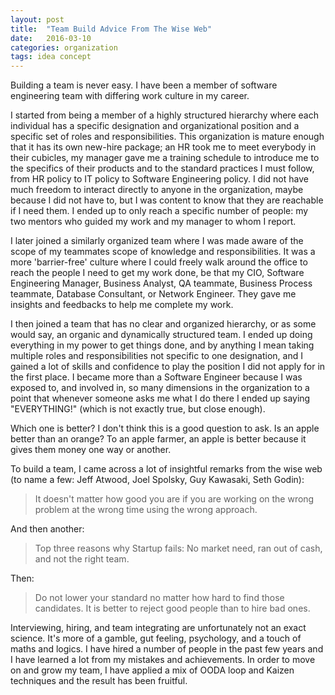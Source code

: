 ```yaml
---
layout: post
title:  "Team Build Advice From The Wise Web"
date:   2016-03-10 
categories: organization 
tags: idea concept
---
```


Building a team is never easy. I have been a member of software engineering team with differing work culture in my career. 

I started from being a member of a highly structured hierarchy where each individual has a specific designation and organizational position and a specific set of roles and responsibilities. This organization is mature enough that it has its own new-hire package; an HR took me to meet everybody in their cubicles, my manager gave me a training schedule to introduce me to the specifics of their products and to the standard practices I must follow, from HR policy to IT policy to Software Engineering policy. I did not have much freedom to interact directly to anyone in the organization, maybe because I did not have to, but I was content to know that they are reachable if I need them. I ended up to only reach a specific number of people: my two mentors who guided my work and my manager to whom I report. 

I later joined a similarly organized team where I was made aware of the scope of my teammates scope of knowledge and responsibilities. It was a more 'barrier-free' culture where I could freely walk around the office to reach the people I need to get my work done, be that my CIO, Software Engineering Manager, Business Analyst, QA teammate, Business Process teammate, Database Consultant, or Network Engineer. They gave me insights and feedbacks to help me complete my work.

I then joined a team that has no clear and organized hierarchy, or as some would say, an organic and dynamically structured team. I ended up doing everything in my power to get things done, and by anything I mean taking multiple roles and responsibilities not specific to one designation, and I gained a lot of skills and confidence to play the position I did not apply for in the first place. I became more than a Software Engineer because I was exposed to, and involved in, so many dimensions in the organization to a point that whenever someone asks me what I do there I ended up saying "EVERYTHING!" (which is not exactly true, but close enough).

Which one is better? I don't think this is a good question to ask. Is an apple better than an orange? To an apple farmer, an apple is better because it gives them money one way or another.

To build a team, I came across a lot of insightful remarks from the wise web (to name a few: Jeff Atwood, Joel Spolsky, Guy Kawasaki, Seth Godin):

> It doesn't matter how good you are if you are working on the wrong problem at the wrong time using the wrong approach.

And then another:

> Top three reasons why Startup fails: No market need, ran out of cash, and not the right team.

Then:

> Do not lower your standard no matter how hard to find those candidates. It is better to reject good people than to hire bad ones.

Interviewing, hiring, and team integrating are unfortunately not an exact science. It's more of a gamble, gut feeling, psychology, and a touch of maths and logics. I have hired a number of people in the past few years and I have learned a lot from my mistakes and achievements. In order to move on and grow my team, I have applied a mix of OODA loop and Kaizen techniques and the result has been fruitful.
